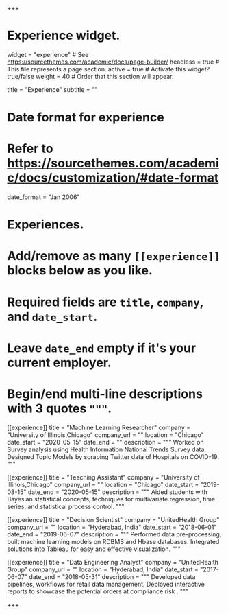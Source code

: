 +++
# Experience widget.
widget = "experience"  # See https://sourcethemes.com/academic/docs/page-builder/
headless = true  # This file represents a page section.
active = true  # Activate this widget? true/false
weight = 40  # Order that this section will appear.

title = "Experience"
subtitle = ""

# Date format for experience
#   Refer to https://sourcethemes.com/academic/docs/customization/#date-format
date_format = "Jan 2006"

# Experiences.
#   Add/remove as many `[[experience]]` blocks below as you like.
#   Required fields are `title`, `company`, and `date_start`.
#   Leave `date_end` empty if it's your current employer.
#   Begin/end multi-line descriptions with 3 quotes `"""`.
[[experience]]
  title = "Machine Learning Researcher"
  company = "University of Illinois,Chicago"
  company_url = ""
  location = "Chicago"
  date_start = "2020-05-15"
  date_end = ""
  description = """
  Worked on Survey analysis using Health Information National Trends Survey data. Designed Topic Models by scraping Twitter data of Hospitals on COVID-19.
  """

[[experience]]
  title = "Teaching Assistant"
  company = "University of Illinois,Chicago"
  company_url = ""
  location = "Chicago"
  date_start = "2019-08-15"
  date_end = "2020-05-15"
  description = """
  Aided students with Bayesian statistical concepts, techniques for multivariate regression, time series, and statistical process control.
  """

[[experience]]
  title = "Decision Scientist"
  company = "UnitedHealth Group"
  company_url = ""
  location = "Hyderabad, India"
  date_start = "2018-06-01"
  date_end = "2019-06-07"
  description = """
  Performed data pre-processing, built machine learning models on RDBMS and Hbase databases. Integrated solutions into Tableau for easy and effective visualization.
  """
  
[[experience]]
  title = "Data Engineering Analyst"
  company = "UnitedHealth Group"
  company_url = ""
  location = "Hyderabad, India"
  date_start = "2017-06-07"
  date_end = "2018-05-31"
  description = """
  Developed data pipelines, workflows for retail data management. Deployed interactive reports to showcase the potential orders at compliance risk .
  """

+++

